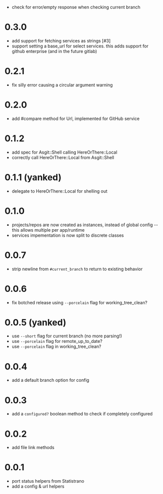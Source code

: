 - check for error/empty response when checking current branch

# 0.3.0
- add support for fetching services as strings [#3]
- support setting a base_url for select services. this adds support for github enterprise (and in the future gitlab)

# 0.2.1
- fix silly error causing a circular argument warning

# 0.2.0
- add #compare method for Url, implemented for GitHub service

# 0.1.2
- add spec for Asgit::Shell calling HereOrThere::Local
- correctly call HereOrThere::Local from Asgit::Shell

# 0.1.1 (yanked)
- delegate to HereOrThere::Local for shelling out

# 0.1.0
- projects/repos are now created as instances, instead of global config -- this allows multiple per app/runtime
- services impementation is now split to discrete classes

# 0.0.7
- strip newline from `#current_branch` to return to existing behavior

# 0.0.6
- fix botched release using `--porcelain` flag for working_tree_clean?

# 0.0.5 (yanked)
- use `--short` flag for current branch (no more parsing!)
- use `--porcelain` flag for remote_up_to_date?
- use `--porcelain` flag in working_tree_clean?

# 0.0.4
- add a default branch option for config

# 0.0.3
- add a `configured?` boolean method to check if completely configured

# 0.0.2
- add file link methods

# 0.0.1
- port status helpers from Statistrano
- add a config & url helpers